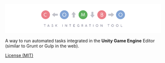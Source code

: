 ![Combo: Task Integration Tool](Gizmos/Combo-Logo-Banner_CC-BY-ND_by-Bruno-Araujo.png)


A way to run automated tasks integrated in the **Unity Game Engine** Editor (similar to Grunt or Gulp in the web).

[License (MIT)][license]

[license]: LICENSE
